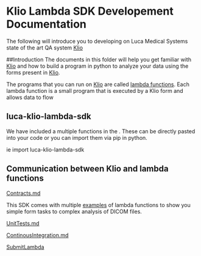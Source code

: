 # Klio Lambda SDK Developement Documentation
The following will introduce you to developing on Luca Medical Systems state of the art QA system [Klio](Klio.md)

##Introduction
The documents in this folder will help you get familiar with [Klio](Klio.md) and how to build a program in python to analyze your data using the forms present in [Klio](Klio.md).

The programs that you can run on [Klio](Klio.md) are called [lambda functions](Lambda.md). Each lambda function is a small program that is executed by a Klio form and allows data to flow 

## luca-klio-lambda-sdk

We have included a multiple functions in the . These can be directly pasted into your code or you can import them via pip in python.

ie 
import luca-klio-lambda-sdk

## Communication between Klio and lambda functions
[Contracts.md](Contracts.md)

This SDK comes with multiple [examples](Examples.md) of lambda functions to show you simple form tasks to complex analysis of DICOM files.

[UnitTests.md](UnitTests.md) 

[ContinousIntegration.md](ContinousIntegration.md)


[SubmitLambda](SubmitLambda.md)





